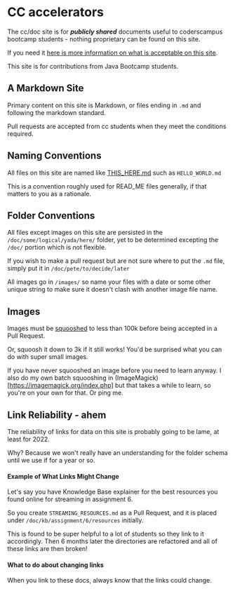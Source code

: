 # CC accelerators

The cc/doc site is for _**publicly shared**_ documents useful to coderscampus bootcamp students - nothing proprietary can be found on this site.

If you need it [here is more information on what is acceptable on this site](https://github.com/petecarapetyan/cc/blob/main/doc/privacy/HOW_TO_KNOW_IF_OK.md).

This site is for contributions from Java Bootcamp students. 

## A Markdown Site

Primary content on this site is Markdown, or files ending in `.md` and following the markdown standard.

Pull requests are accepted from cc students when they meet the conditions required.

## Naming Conventions

All files on this site are named like [THIS_HERE.md](https://stackoverflow.com/questions/43224835/regex-to-match-all-capital-and-underscore) such as `HELLO_WORLD.md`

This is a convention roughly used for READ_ME files generally, if that matters to you as a rationale.

## Folder Conventions

All files except images on this site are persisted in the `/doc/some/logical/yada/here/` folder, yet to be determined excepting the `/doc/` portion which is not flexible.

If you wish to make a pull request but are not sure where to put the `.md` file, simply put it in `/doc/pete/to/decide/later`

All images go in `/images/` so name your files with a date or some other unique string to make sure it doesn't clash with another image file name.

## Images

Images must be [squooshed](https://squoosh.app/) to less than 100k before being accepted in a Pull Request.

Or, squoosh it down to 3k if it still works! You'd be surprised what you can do with super small images.

If you have never squooshed an image before you need to learn anyway. I also do my own batch squooshing in (ImageMagick)[https://imagemagick.org/index.php] but that takes a while to learn, so you're on your own for that. Or ping me.

## Link Reliability - ahem

The reliability of links for data on this site is probably going to be lame, at least for 2022.

Why? Because we won't really have an understanding for the folder schema until we use if for a year or so.

#### Example of What Links Might Change

Let's say you have Knowledge Base explainer for the best resources you found online for streaming in assignment 6.

So you create `STREAMING_RESOURCES.md` as a Pull Request, and it is placed under `/doc/kb/assignment/6/resources` initially.

This is found to be super helpful to a lot of students so they link to it accordingly. Then 6 months later the directories are refactored and all of these links are then broken!

#### What to do about changing links

When you link to these docs, always know that the links could change.

